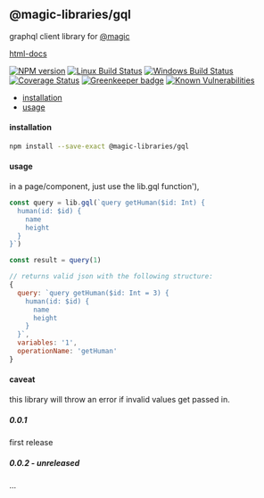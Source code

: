 ## @magic-libraries/gql

graphql client library for [@magic](https://magic.github.io/core)

[html-docs](https://magic-libraries.github.io/gql)

[![NPM version][npm-image]][npm-url]
[![Linux Build Status][travis-image]][travis-url]
[![Windows Build Status][appveyor-image]][appveyor-url]
[![Coverage Status][coveralls-image]][coveralls-url]
[![Greenkeeper badge][greenkeeper-image]][greenkeeper-url]
[![Known Vulnerabilities][snyk-image]][snyk-url]

[npm-image]: https://img.shields.io/npm/v/@magic-libraries/gql.svg
[npm-url]: https://www.npmjs.com/package/@magic-libraries/gql
[travis-image]: https://img.shields.io/travis/com/magic-libraries/gql/master
[travis-url]: https://travis-ci.com/magic-libraries/gql
[appveyor-image]: https://img.shields.io/appveyor/ci/magiclibraries/gql/master.svg
[appveyor-url]: https://ci.appveyor.com/project/magiclibraries/gql/branch/master
[coveralls-image]: https://coveralls.io/repos/github/magic-libraries/gql/badge.svg
[coveralls-url]: https://coveralls.io/github/magic-libraries/gql
[greenkeeper-image]: https://badges.greenkeeper.io/magic-libraries/gql.svg
[greenkeeper-url]: https://badges.greenkeeper.io/magic-libraries/gql.svg
[snyk-image]: https://snyk.io/test/github/magic-libraries/gql/badge.svg
[snyk-url]: https://snyk.io/test/github/magic-libraries/gql

* [installation](#install)
* [usage](#usage)

#### <a name="install"></a>installation
```bash
npm install --save-exact @magic-libraries/gql
```

#### <a name="usage"></a>usage
in a page/component, just use the lib.gql function'),

```javascript
const query = lib.gql(`query getHuman($id: Int) {
  human(id: $id) {
    name
    height
  }
}`)

const result = query(1)

// returns valid json with the following structure:
{
  query: `query getHuman($id: Int = 3) {
    human(id: $id) {
      name
      height
    }
  }`,
  variables: '1',
  operationName: 'getHuman'
}
```

#### caveat
this library will throw an error if invalid values get passed in.

##### 0.0.1 
first release

##### 0.0.2 - unreleased
...
